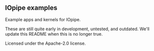 IOpipe examples
---------------------------------------

Example apps and kernels for IOpipe.

These are still quite early in development, untested,
and outdated. We'll update this README when this is no longer true.

Licensed under the Apache-2.0 license.
